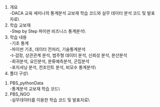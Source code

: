 1. 개요\
-DACA 교육 세미나의 통계분석 교보재 학습 코드와 실무 데이터 분석 코드 및 발표자료\\
2. 학습 교보재\
-Step by Step 파이썬 비즈니스 통계분석\\
3. 학습 내용\
-기초 통계\
-파이썬 기초, 데이터 전처리, 기술통계분석\
-t-검정, 상관관계 분석, 범주형 데이터 분석, 신뢰성 분석, 분산분석\
-회귀분석, 요인분석, 분류예측분석, 군집분석\
-포지셔닝 분석, 컨조인트 분석, 비모수 통계분석\\
4. 폴더 구성\
1) PBS_pythonData\
-통계분석 교보재 학습 코드\
2) PBS_NGO\
-실무데이터를 이용한 학습 코드 및 발표자료\
